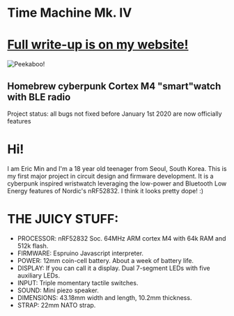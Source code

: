 # Time Machine Mk. IV
# [Full write-up is on my website!](https://iamericmin.github.io/tm4.html)
![Peekaboo!](https://i.imgur.com/piJYHc0.jpg)
## Homebrew cyberpunk Cortex M4 "smart"watch with BLE radio

Project status: all bugs not fixed before January 1st 2020 are now officially features

# Hi!
I am Eric Min and I'm a 18 year old teenager from Seoul, South Korea. This is my first major project in circuit design and firmware development. It is a cyberpunk inspired wristwatch leveraging the low-power and Bluetooth Low Energy features of Nordic's nRF52832. I think it looks pretty dope! :)

# THE JUICY STUFF:
-   PROCESSOR: nRF52832 Soc. 64MHz ARM cortex M4 with 64k RAM and 512k flash.
-   FIRMWARE: Espruino Javascript interpreter.
-   POWER: 12mm coin-cell battery. About a week of battery life.
-   DISPLAY: If you can call it a display. Dual 7-segment LEDs with five auxiliary LEDs.
-   INPUT: Triple momentary tactile switches.
-   SOUND: Mini piezo speaker.
-   DIMENSIONS: 43.18mm width and length, 10.2mm thickness.
-   STRAP: 22mm NATO strap.
